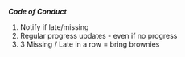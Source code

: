 ***Code of Conduct***
1. Notify if late/missing
2. Regular progress updates - even if no progress
3. 3 Missing / Late in a row = bring brownies
